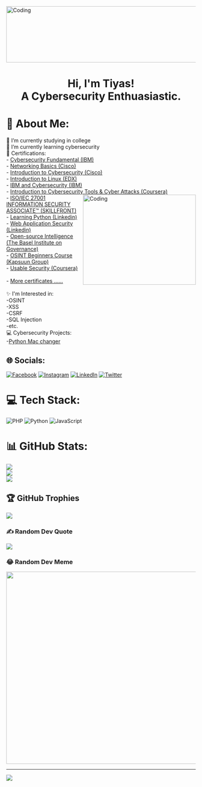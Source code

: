 <img alt="Coding" height="150" width="820" src="https://hellofuture.orange.com/app/uploads/2021/04/home-HF_GA-1920x1080-CYBERSECU.gif">
<h1 align="center">Hi, I'm Tiyas! <br>A Cybersecurity Enthuasiastic.</h1> 


# 💫 About Me:
🏫 I’m currently studying in college<br>🌱 I’m currently learning cybersecurity<br>📄  Certifications:<br>        - [Cybersecurity Fundamental (IBM) ](https://www.credly.com/badges/2bb1c379-a129-4fc5-97ff-8f888e9cdca5?source=linked_in_profile)<br>        - [Networking Basics (Cisco)](https://www.credly.com/badges/708319ed-dd72-4f76-b152-5a924cb911ec?source=linked_in_profile)<br>        - [Introduction to Cybersecurity (Cisco)](https://www.credly.com/badges/fb4cf1ab-641c-489a-8c27-38d44dab78c3?source=linked_in_profile)<br>        - [Introduction to Linux (EDX)](https://courses.edx.org/certificates/788e11c2d10747febcaf5ad63e05ad4e)<br>        - [IBM and Cybersecurity (IBM)](https://students.yourlearning.ibm.com/certificate/share/82b9c08e34ewogICJvYmplY3RJZCIgOiAiSUxCLVpLRERaS1lWWFlFWDFLVk4iLAogICJvYmplY3RUeXBlIiA6ICJBQ1RJVklUWSIsCiAgImxlYXJuZXJDTlVNIiA6ICIwOTg0MDM3UkVHIgp97763eaccc3-10)<br>        - [Introduction to Cybersecurity Tools & Cyber Attacks (Coursera)](https://www.coursera.org/account/accomplishments/certificate/JC358LUZT498)<img align="right" alt="Coding" height="240px" width="300" src="https://nebigdatahub.org/wp-content/uploads/2019/11/7T9364v.gif"><br>        - [ISO/IEC 27001 INFORMATION SECURITY ASSOCIATE™ (SKILLFRONT)](https://www.youtube.com/watch?v=E2MwRWxDBkA)<br>        - [Learning Python (Linkedin)](https://www.linkedin.com/learning/certificates/f459bcc783ff1e642359c2d51f9515deda66a5c4c905f19e4663ac3327bbe553?trk=share_certificate)<br>        - [Web Application Security (Linkedin)](https://www.linkedin.com/learning/certificates/36b410cc29b13702ada4638e3543c8fc593464f911f910f8047d07dfe846b31b?trk=share_certificate)<br>        - [Open-source Intelligence (The Basel Institute on Governance)](https://learn.baselgovernance.org/mod/customcert/view.php?id=3548&downloadown=1)<br>        - [OSINT Beginners Course (Kapsuun Group)](https://training.kapsuungroup.com/certificates/pxmgtpuw9q)<br>        - [Usable Security (Coursera)](https://www.coursera.org/account/accomplishments/verify/LK33VYXAE7LK?utm_source=link&utm_medium=certificate&utm_content=cert_image&utm_campaign=sharing_cta&utm_product=course)<br>        <br>        - [More certificates ...... ](https://www.linkedin.com/in/tiyas-adhikary-432271212/details/certifications)<br><br> ✨ I'm Interested in:<br>         -OSINT<br>         -XSS<br>         -CSRF<br>         -SQL Injection<br>         -etc.<br>💻 Cybersecurity Projects:<br>        -[Python Mac changer]()<br>      


## 🌐 Socials:
[![Facebook](https://img.shields.io/badge/Facebook-%231877F2.svg?logo=Facebook&logoColor=white)](https://facebook.com/tiyasadhikary.adhikary) [![Instagram](https://img.shields.io/badge/Instagram-%23E4405F.svg?logo=Instagram&logoColor=white)](https://instagram.com/tiyas_adhikary_official) [![LinkedIn](https://img.shields.io/badge/LinkedIn-%230077B5.svg?logo=linkedin&logoColor=white)](https://linkedin.com/in/tiyas-adhikary-432271212) [![Twitter](https://img.shields.io/badge/Twitter-%231DA1F2.svg?logo=Twitter&logoColor=white)](https://twitter.com/tiyas_adhikary) 

# 💻 Tech Stack:
![PHP](https://img.shields.io/badge/php-%23777BB4.svg?style=for-the-badge&logo=php&logoColor=white) ![Python](https://img.shields.io/badge/python-3670A0?style=for-the-badge&logo=python&logoColor=ffdd54) ![JavaScript](https://img.shields.io/badge/javascript-%23323330.svg?style=for-the-badge&logo=javascript&logoColor=%23F7DF1E)
# 📊 GitHub Stats:
![](https://github-readme-stats.vercel.app/api?username=Tiyas&theme=chartreuse-dark&hide_border=false&include_all_commits=false&count_private=true)<br/>
![](https://github-readme-streak-stats.herokuapp.com/?user=Tiyas&theme=chartreuse-dark&hide_border=false)<br/>
![](https://github-readme-stats.vercel.app/api/top-langs/?username=Tiyas&theme=chartreuse-dark&hide_border=false&include_all_commits=false&count_private=true&layout=compact)

## 🏆 GitHub Trophies
![](https://github-profile-trophy.vercel.app/?username=Tiyas&theme=radical&no-frame=false&no-bg=false&margin-w=4)

### ✍️ Random Dev Quote
![](https://quotes-github-readme.vercel.app/api?type=horizontal&theme=radical)

### 😂 Random Dev Meme
<img src="https://random-memer.herokuapp.com/" width="512px"/>

---
[![](https://visitcount.itsvg.in/api?id=Tiyas&icon=0&color=0)](https://visitcount.itsvg.in)
